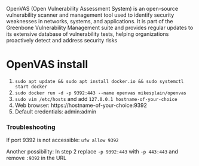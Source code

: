 OpenVAS (Open Vulnerability Assessment System) is an open-source vulnerability scanner and management tool used to identify security weaknesses in networks, systems, and applications. It is part of the Greenbone Vulnerability Management suite and provides regular updates to its extensive database of vulnerability tests, helping organizations proactively detect and address security risks

# OpenVAS install

1. ```sudo apt update && sudo apt install docker.io && sudo systemctl start docker```
2. ```sudo docker run -d -p 9392:443 --name openvas mikesplain/openvas``` 
3. ```sudo vim /etc/hosts``` and add ```127.0.0.1 hostname-of-your-choice```
4. Web browser: https://hostname-of-your-choice:9392
5. Default credentials: admin:admin

### Troubleshooting
If port 9392 is not accessible: ```ufw allow 9392```

Another possibility: In step 2 replace ```-p 9392:443``` with ```-p 443:443``` and  remove ```:9392``` in the URL